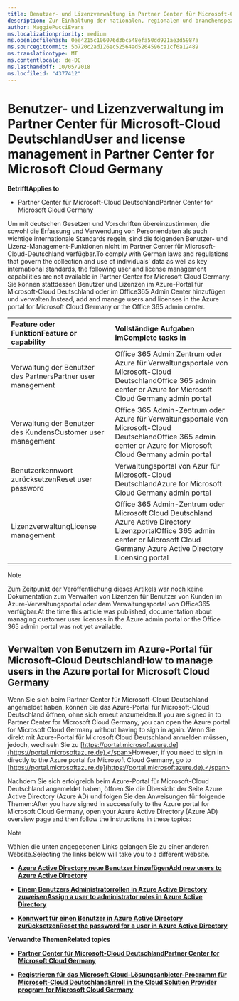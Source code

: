 ```yaml
---
title: Benutzer- und Lizenzverwaltung im Partner Center für Microsoft-Cloud Deutschland | Partner Center für Microsoft-Cloud Deutschland
description: Zur Einhaltung der nationalen, regionalen und branchenspezifischen Anforderungen, die für die Erfassung und Verwendung von Personendaten gelten, sind Benutzerverwaltungsfunktionen nicht im Partner Center für Microsoft-Cloud Deutschland verfügbar. Stattdessen können Sie Benutzer im Azure-Portal für Microsoft-Cloud Deutschland hinzufügen und verwalten.
author: MaggiePucciEvans
ms.localizationpriority: medium
ms.openlocfilehash: 0ee4215c106076d3bc548efa50dd921ae3d5987a
ms.sourcegitcommit: 5b720c2ad126ec52564ad5264596ca1cf6a12489
ms.translationtype: MT
ms.contentlocale: de-DE
ms.lasthandoff: 10/05/2018
ms.locfileid: "4377412"
---
```

# <a name="user-and-license-management-in-partner-center-for-microsoft-cloud-germany"></a><span data-ttu-id="633c9-104">Benutzer- und Lizenzverwaltung im Partner Center für Microsoft-Cloud Deutschland</span><span class="sxs-lookup"><span data-stu-id="633c9-104">User and license management in Partner Center for Microsoft Cloud Germany</span></span>

**<span data-ttu-id="633c9-105">Betrifft</span><span class="sxs-lookup"><span data-stu-id="633c9-105">Applies to</span></span>**

-  <span data-ttu-id="633c9-106">Partner Center für Microsoft-Cloud Deutschland</span><span class="sxs-lookup"><span data-stu-id="633c9-106">Partner Center for Microsoft Cloud Germany</span></span>

<span data-ttu-id="633c9-107">Um mit deutschen Gesetzen und Vorschriften übereinzustimmen, die sowohl die Erfassung und Verwendung von Personendaten als auch wichtige internationale Standards regeln, sind die folgenden Benutzer- und Lizenz-Management-Funktionen nicht im Partner Center für Microsoft-Cloud-Deutschland verfügbar.</span><span class="sxs-lookup"><span data-stu-id="633c9-107">To comply with German laws and regulations that govern the collection and use of individuals' data as well as key international standards, the following user and license management capabilities are not available in Partner Center for Microsoft Cloud Germany.</span></span> <span data-ttu-id="633c9-108">Sie können stattdessen Benutzer und Lizenzen im Azure-Portal für Microsoft-Cloud Deutschland oder im Office365 Admin Center hinzufügen und verwalten.</span><span class="sxs-lookup"><span data-stu-id="633c9-108">Instead, add and manage users and licenses in the Azure portal for Microsoft Cloud Germany or the Office 365 admin center.</span></span>

<span data-ttu-id="633c9-109">Feature oder Funktion</span><span class="sxs-lookup"><span data-stu-id="633c9-109">Feature or capability</span></span> | <span data-ttu-id="633c9-110">Vollständige Aufgaben im</span><span class="sxs-lookup"><span data-stu-id="633c9-110">Complete tasks in</span></span>
:--- | :---
<span data-ttu-id="633c9-111">Verwaltung der Benutzer des Partners</span><span class="sxs-lookup"><span data-stu-id="633c9-111">Partner user management</span></span> | <span data-ttu-id="633c9-112">Office 365 Admin Zentrum oder Azure für Verwaltungsportale von Microsoft-Cloud Deutschland</span><span class="sxs-lookup"><span data-stu-id="633c9-112">Office 365 admin center or Azure for Microsoft Cloud Germany admin portal</span></span>
<span data-ttu-id="633c9-113">Verwaltung der Benutzer des Kundens</span><span class="sxs-lookup"><span data-stu-id="633c9-113">Customer user management</span></span> | <span data-ttu-id="633c9-114">Office 365 Admin-Zentrum oder Azure für Verwaltungsportale von Microsoft-Cloud Deutschland</span><span class="sxs-lookup"><span data-stu-id="633c9-114">Office 365 admin center or Azure for Microsoft Cloud Germany admin portal</span></span>
<span data-ttu-id="633c9-115">Benutzerkennwort zurücksetzen</span><span class="sxs-lookup"><span data-stu-id="633c9-115">Reset user password</span></span> | <span data-ttu-id="633c9-116">Verwaltungsportal von Azur für Microsoft-Cloud Deutschland</span><span class="sxs-lookup"><span data-stu-id="633c9-116">Azure for Microsoft Cloud Germany admin portal</span></span>
<span data-ttu-id="633c9-117">Lizenzverwaltung</span><span class="sxs-lookup"><span data-stu-id="633c9-117">License management</span></span> | <span data-ttu-id="633c9-118">Office 365 Admin-Zentrum oder Microsoft Cloud Deutschland Azure Active Directory Lizenzportal</span><span class="sxs-lookup"><span data-stu-id="633c9-118">Office 365 admin center or Microsoft Cloud Germany Azure Active Directory Licensing portal</span></span>

> [!NOTE]  
> <span data-ttu-id="633c9-119">Zum Zeitpunkt der Veröffentlichung dieses Artikels war noch keine Dokumentation zum Verwalten von Lizenzen für Benutzer von Kunden im Azure-Verwaltungsportal oder dem Verwaltungsportal von Office365 verfügbar.</span><span class="sxs-lookup"><span data-stu-id="633c9-119">At the time this article was published, documentation about managing customer user licenses in the Azure admin portal or the Office 365 admin portal was not yet available.</span></span>

## <a name="how-to-manage-users-in-the-azure-portal-for-microsoft-cloud-germany"></a><span data-ttu-id="633c9-120">Verwalten von Benutzern im Azure-Portal für Microsoft-Cloud Deutschland</span><span class="sxs-lookup"><span data-stu-id="633c9-120">How to manage users in the Azure portal for Microsoft Cloud Germany</span></span> 

<span data-ttu-id="633c9-121">Wenn Sie sich beim Partner Center für Microsoft-Cloud Deutschland angemeldet haben, können Sie das Azure-Portal für Microsoft-Cloud Deutschland öffnen, ohne sich erneut anzumelden.</span><span class="sxs-lookup"><span data-stu-id="633c9-121">If you are signed in to Partner Center for Microsoft Cloud Germany, you can open the Azure portal for Microsoft Cloud Germany without having to sign in again.</span></span> <span data-ttu-id="633c9-122">Wenn Sie direkt mit Azure-Portal für Microsoft Cloud Deutschland anmelden müssen, jedoch, wechseln Sie zu [https://portal.microsoftazure.de](https://portal.microsoftazure.de).</span><span class="sxs-lookup"><span data-stu-id="633c9-122">However, if you need to sign in directly to the Azure portal for Microsoft Cloud Germany, go to [https://portal.microsoftazure.de](https://portal.microsoftazure.de).</span></span> 

<span data-ttu-id="633c9-123">Nachdem Sie sich erfolgreich beim Azure-Portal für Microsoft-Cloud Deutschland angemeldet haben, öffnen Sie die Übersicht der Seite Azure Active Directory (Azure AD) und folgen Sie den Anweisungen für folgende Themen:</span><span class="sxs-lookup"><span data-stu-id="633c9-123">After you have signed in successfully to the Azure portal for Microsoft Cloud Germany, open your Azure Active Directory (Azure AD) overview page and then follow the instructions in these topics:</span></span>

> [!NOTE]  
> <span data-ttu-id="633c9-124">Wählen die unten angegebenen Links gelangen Sie zu einer anderen Website.</span><span class="sxs-lookup"><span data-stu-id="633c9-124">Selecting the links below will take you to a different website.</span></span> 

-  [**<span data-ttu-id="633c9-125">Azure Active Directory neue Benutzer hinzufügen</span><span class="sxs-lookup"><span data-stu-id="633c9-125">Add new users to Azure Active Directory</span></span>**](https://docs.microsoft.com/azure/active-directory/active-directory-users-create-azure-portal)

-  [**<span data-ttu-id="633c9-126">Einem Benutzers Administratorrollen in Azure Active Directory zuweisen</span><span class="sxs-lookup"><span data-stu-id="633c9-126">Assign a user to administrator roles in Azure Active Directory</span></span>**](https://docs.microsoft.com/azure/active-directory/active-directory-users-assign-role-azure-portal)

-  [**<span data-ttu-id="633c9-127">Kennwort für einen Benutzer in Azure Active Directory zurücksetzen</span><span class="sxs-lookup"><span data-stu-id="633c9-127">Reset the password for a user in Azure Active Directory</span></span>**](https://docs.microsoft.com/azure/active-directory/active-directory-users-reset-password-azure-portal)

**<span data-ttu-id="633c9-128">Verwandte Themen</span><span class="sxs-lookup"><span data-stu-id="633c9-128">Related topics</span></span>**

-  [**<span data-ttu-id="633c9-129">Partner Center für Microsoft-Cloud Deutschland</span><span class="sxs-lookup"><span data-stu-id="633c9-129">Partner Center for Microsoft Cloud Germany</span></span>**](partner-center-for-microsoft-cloud-germany.md)

-  [**<span data-ttu-id="633c9-130">Registrieren für das Microsoft Cloud-Lösungsanbieter-Programm für Microsoft-Cloud Deutschland</span><span class="sxs-lookup"><span data-stu-id="633c9-130">Enroll in the Cloud Solution Provider program for Microsoft Cloud Germany</span></span>**](enroll-in-csp-for-microsoft-cloud-germany.md)
